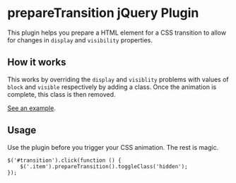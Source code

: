 # prepareTransition jQuery Plugin

This plugin helps you prepare a HTML element for a CSS transition to allow for changes in `display` and `visibility` properties.

## How it works

This works by overriding the `display` and `visiblity` problems with values of `block` and `visible` respectively by adding a class. Once the animation is complete, this class is then removed.

[See an example](http://oliverjash.github.com/PrepareTransition/).

## Usage

Use the plugin before you trigger your CSS animation. The rest is magic.

    $('#transition').click(function () {
        $('.item').prepareTransition().toggleClass('hidden');
    });